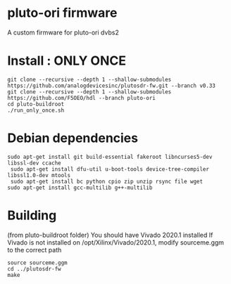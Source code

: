 # pluto-ori firmware
A custom firmware for pluto-ori dvbs2
# Install : ONLY ONCE

```
git clone --recursive --depth 1 --shallow-submodules https://github.com/analogdevicesinc/plutosdr-fw.git --branch v0.33
git clone --recursive --depth 1 --shallow-submodules https://github.com/F5OEO/hdl --branch pluto-ori
cd pluto-buildroot
./run_only_once.sh
```

# Debian dependencies
```
sudo apt-get install git build-essential fakeroot libncurses5-dev libssl-dev ccache
 sudo apt-get install dfu-util u-boot-tools device-tree-compiler libssl1.0-dev mtools
 sudo apt-get install bc python cpio zip unzip rsync file wget
sudo apt-get install gcc-multilib g++-multilib
```

# Building
(from pluto-buildroot folder)
You should have Vivado 2020.1 installed
If Vivado is not installed on /opt/Xilinx/Vivado/2020.1, modify sourceme.ggm to the correct path 
```
source sourceme.ggm
cd ../plutosdr-fw
make
```

